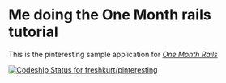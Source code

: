 # Me doing the One Month rails tutorial

This is the pinteresting sample application for
[*One Month Rails*](http://onemonthrails.com)

[ ![Codeship Status for freshkurt/pinteresting](https://codeship.com/projects/35aedf70-d734-0133-f848-2e21bf7e5bfe/status?branch=master)](https://codeship.com/projects/142859)
